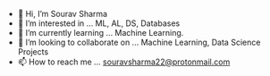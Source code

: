 - 👋 Hi, I’m Sourav Sharma 
- 👀 I’m interested in ... ML, AL, DS, Databases 
- 🌱 I’m currently learning ... Machine Learning.
- 💞️ I’m looking to collaborate on ... Machine Learning, Data Science Projects 
- 📫 How to reach me ... souravsharma22@protonmail.com

<!---
omsouravsharma/omsouravsharma is a ✨ special ✨ repository because its `README.md` (this file) appears on your GitHub profile.
You can click the Preview link to take a look at your changes.
--->
